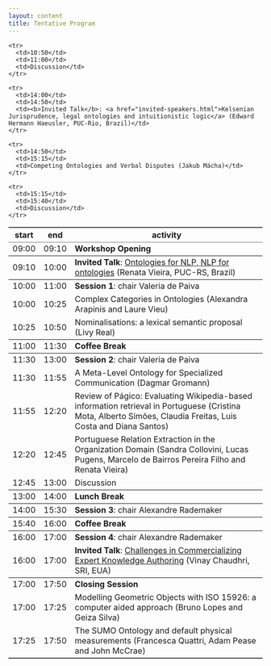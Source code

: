 ```yaml
---
layout: content
title: Tentative Program
---
```


<table border="2" cellspacing="0" cellpadding="6" rules="groups" class="content" frame="hsides">
  <thead>
    <tr>
      <th scope="col">start</th>
      <th scope="col">end</th>
      <th scope="col">activity</th>
    </tr>
  </thead>
  <tbody>
    <tr>
      <td>09:00</td>
      <td>09:10</td>
      <td><b>Workshop Opening</b></td>
    </tr>
  </tbody>
  <tbody>
    <tr>
      <td>09:10</td>
      <td>10:00</td>
      <td><b>Invited Talk</b>: <a href="invited-speakers.html">Ontologies for NLP, NLP for ontologies</a> (Renata Vieira, PUC-RS, Brazil)</td>
    </tr>
  </tbody>
  <tbody>
    <tr>
      <td>10:00</td>
      <td>11:00</td>
      <td><b>Session 1</b>: chair Valeria de Paiva</td>
    </tr>
    <tr>
      <td>10:00</td>
      <td>10:25</td>
      <td>Complex Categories in Ontologies (Alexandra Arapinis and Laure Vieu)</td>
    </tr>
    <tr>
      <td>10:25</td>
      <td>10:50</td>
      <td>Nominalisations: a lexical semantic proposal (Livy Real)</td>
    </tr>
    
    <tr>
      <td>10:50</td>
      <td>11:00</td>
      <td>Discussion</td>
    </tr>
  </tbody>
  <tbody>
    <tr>
      <td>11:00</td>
      <td>11:30</td>
      <td><b>Coffee Break</b></td>
    </tr>
  </tbody>
  <tbody>
    <tr>
      <td>11:30</td>
      <td>13:00</td>
      <td><b>Session 2</b>: chair Valeria de Paiva</td>
    </tr>
    <tr>
      <td>11:30</td>
      <td>11:55</td>
      <td>A Meta-Level Ontology for Specialized Communication (Dagmar Gromann)</td>
    </tr>
    <tr>
      <td>11:55</td>
      <td>12:20</td>
      <td>Review of Págico: Evaluating Wikipedia-based information retrieval in Portuguese (Cristina Mota, Alberto Simões, Claudia Freitas, Luis Costa and Diana Santos)</td>
    </tr>
    <tr>
      <td>12:20</td>
      <td>12:45</td>
      <td>Portuguese Relation Extraction in the Organization Domain (Sandra Collovini, Lucas Pugens, Marcelo de Bairros Pereira Filho and Renata Vieira)</td>
    </tr>
    <tr>
      <td>12:45</td>
      <td>13:00</td>
      <td>Discussion</td>
    </tr>
  </tbody>
  <tbody>
    <tr>
      <td>13:00</td>
      <td>14:00</td>
      <td><b>Lunch Break</b></td>
    </tr>
  </tbody>
  <tbody>
    <tr>
      <td>14:00</td>
      <td>15:30</td>
      <td><b>Session 3</b>: chair Alexandre Rademaker</td>
    </tr>
    
    <tr>
      <td>14:00</td>
      <td>14:50</td>
      <td><b>Invited Talk</b>: <a href="invited-speakers.html">Kelsenian Jurisprudence, legal ontologies and intuitionistic logic</a> (Edward Hermann Haeusler, PUC-Rio, Brazil)</td>
    </tr>
    
    <tr>
      <td>14:50</td>
      <td>15:15</td>
      <td>Competing Ontologies and Verbal Disputes (Jakub Mácha)</td>
    </tr>
    
    <tr>
      <td>15:15</td>
      <td>15:40</td>
      <td>Discussion</td>
    </tr>
  </tbody>
  <tbody>
    <tr>
      <td>15:40</td>
      <td>16:00</td>
      <td><b>Coffee Break</b></td>
    </tr>
  </tbody>
  <tbody>
    <tr>
      <td>16:00</td>
      <td>17:00</td>
      <td><b>Session 4</b>: chair Alexandre Rademaker</td>
    </tr>
    <tr>
      <td>16:00</td>
      <td>17:00</td>
      <td><b>Invited Talk</b>: <a href="invited-speakers.html">Challenges in Commercializing Expert Knowledge Authoring</a> (Vinay Chaudhri, SRI, EUA)</td>
    </tr>
  </tbody>
  <tbody>
    <tr>
      <td>17:00</td>
      <td>17:50</td>
      <td><b>Closing Session</b></td>
    </tr>
    <tr>
      <td>17:00</td>
      <td>17:25</td>
      <td>Modelling Geometric Objects with ISO 15926: a computer aided approach (Bruno Lopes and Geiza Silva)</td>
    </tr>
    <tr>
      <td>17:25</td>
      <td>17:50</td>
      <td>The SUMO Ontology and default physical measurements (Francesca Quattri, Adam Pease and John McCrae)</td>
    </tr>
  </tbody>
</table>

